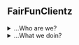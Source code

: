 ## FairFunClientz

<details>
 <summary>...Who are we?</summary>
 
> We are minecraft hack client developers

</details>

<details>
 <summary>...What we doin?</summary>
 
> We make hack clients for minecraft 1.12.2

</details>

<!--

**Here are some ideas to get you started:**

🙋‍♀️ A short introduction - what is your organization all about?
🌈 Contribution guidelines - how can the community get involved?
👩‍💻 Useful resources - where can the community find your docs? Is there anything else the community should know?
🍿 Fun facts - what does your team eat for breakfast?
🧙 Remember, you can do mighty things with the power of [Markdown](https://docs.github.com/github/writing-on-github/getting-started-with-writing-and-formatting-on-github/basic-writing-and-formatting-syntax)
-->
